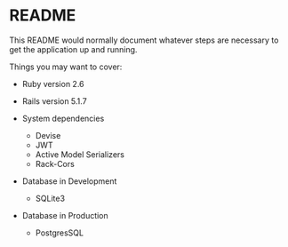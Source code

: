 # README

This README would normally document whatever steps are necessary to get the
application up and running.

Things you may want to cover:

* Ruby version 2.6
* Rails version 5.1.7

* System dependencies
  - Devise
  - JWT
  - Active Model Serializers
  - Rack-Cors

* Database in Development
  - SQLite3

* Database in Production
  - PostgresSQL

